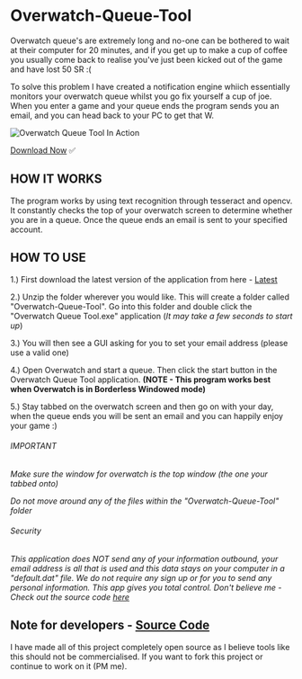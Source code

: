 # Overwatch-Queue-Tool

Overwatch queue's are extremely long and no-one can be bothered to wait at their computer for 20 minutes, and if you get up to make a cup of coffee you usually come back to realise you've just been kicked out of the game and have lost 50 SR :(

To solve this problem I have created a notification engine whiich essentially monitors your overwatch queue whilst you go fix yourself a cup of joe.
When you enter a game and your queue ends the program sends you an email, and you can head back to your PC to get that W. 

![Overwatch Queue Tool In Action](https://preview.redd.it/sz9en9ikxbv51.png?width=2560&format=png&auto=webp&s=3fe87bd5b193084d72fe6b48e57a38996eefeb5a)

[Download Now](https://github.com/FeLiNa22/Overwatch-Queue-Tool/releases/download/v1.0-alpha/Overwatch-Queue-Tool.zip) :white_check_mark:

## HOW IT WORKS

The program works by using text recognition through tesseract and opencv.
It constantly checks the top of your overwatch screen to determine whether you are in a queue.
Once the queue ends an email is sent to your specified account.  

## HOW TO USE

1.) First download the latest version of the application from here - [Latest](https://github.com/FeLiNa22/Overwatch-Queue-Tool/releases/download/v1.0-alpha/Overwatch-Queue-Tool.zip)

2.) Unzip the folder wherever you would like. This will create a folder called "Overwatch-Queue-Tool". Go into this folder and double click the "Overwatch Queue Tool.exe" application (*It may take a few seconds to start up*)

3.) You will then see a GUI asking for you to set your email address (please use a valid one)

4.) Open Overwatch and start a queue. Then click the start button in the Overwatch Queue Tool application. **(NOTE - This program works best when Overwatch is in Borderless Windowed mode)**

5.) Stay tabbed on the overwatch screen and then go on with your day, when the queue ends you will be sent an email and you can happily enjoy your game :)

###### IMPORTANT

*Make sure the window for overwatch is the top window (the one your tabbed onto)*

*Do not move around any of the files within the "Overwatch-Queue-Tool" folder*

###### Security
*This application does NOT send any of your information outbound, your email address is all that is used and this data stays on your computer in a "default.dat" file. We do not require any sign up or for you to send any personal information. This app gives you total control. Don't believe me - Check out the source code [here](https://github.com/FeLiNa22/Overwatch-Queue-Tool/blob/master/Overwatch_Queue_Tool.py)*

## Note for developers - [Source Code](https://github.com/FeLiNa22/Overwatch-Queue-Tool/blob/master/Overwatch_Queue_Tool.py)

I have made all of this project completely open source as I believe tools like this should not be commercialised. 
If you want to fork this project or continue to work on it (PM me).

